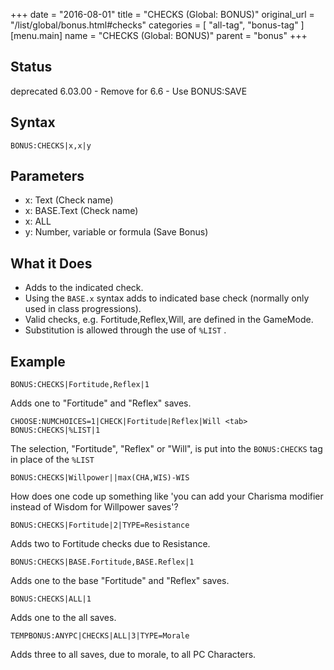 +++
date = "2016-08-01"
title = "CHECKS (Global: BONUS)"
original_url = "/list/global/bonus.html#checks"
categories = [ "all-tag", "bonus-tag" ]
[menu.main]
    name = "CHECKS (Global: BONUS)"
    parent = "bonus"
+++

## Status

deprecated 6.03.00 - Remove for 6.6 - Use BONUS:SAVE

## Syntax

`BONUS:CHECKS|x,x|y`

## Parameters

-   x: Text (Check name)
-   x: BASE.Text (Check name)
-   x: ALL
-   y: Number, variable or formula (Save Bonus)



What it Does
------------

-   Adds to the indicated check.
-   Using the `BASE.x` syntax adds to indicated base check (normally
    only used in class progressions).
-   Valid checks, e.g. Fortitude,Reflex,Will, are defined in
    the GameMode.
-   Substitution is allowed through the use of `%LIST` .

Example
-------

`BONUS:CHECKS|Fortitude,Reflex|1`

Adds one to "Fortitude" and "Reflex" saves.

`CHOOSE:NUMCHOICES=1|CHECK|Fortitude|Reflex|Will <tab> BONUS:CHECKS|%LIST|1`

The selection, "Fortitude", "Reflex" or "Will", is put into the
`BONUS:CHECKS` tag in place of the `%LIST`

`BONUS:CHECKS|Willpower||max(CHA,WIS)-WIS`

How does one code up something like 'you can add your Charisma modifier
instead of Wisdom for Willpower saves'?

`BONUS:CHECKS|Fortitude|2|TYPE=Resistance`

Adds two to Fortitude checks due to Resistance.

`BONUS:CHECKS|BASE.Fortitude,BASE.Reflex|1`

Adds one to the base "Fortitude" and "Reflex" saves.

`BONUS:CHECKS|ALL|1`

Adds one to the all saves.

`TEMPBONUS:ANYPC|CHECKS|ALL|3|TYPE=Morale`

Adds three to all saves, due to morale, to all PC Characters.

